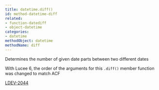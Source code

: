 ```yaml
---
title: datetime.diff()
id: method-datetime-diff
related:
- function-datediff
- object-datetime
categories:
- datetime
methodObject: datetime
methodName: diff
---
```


Determines the number of given date parts between two different dates

With Lucee 6, the order of the arguments for this `.diff()` member function was changed to match ACF

[LDEV-2044](https://luceeserver.atlassian.net/browse/LDEV-2044)
